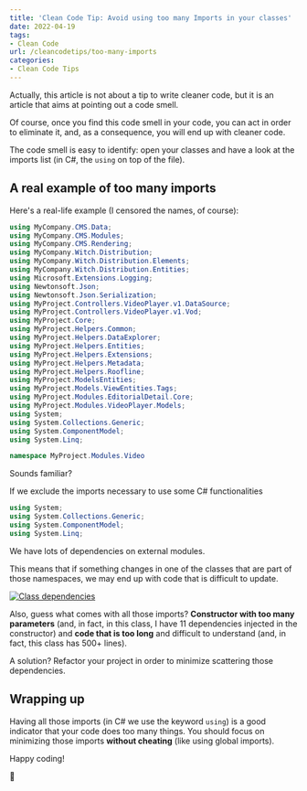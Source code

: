 ```yaml
---
title: 'Clean Code Tip: Avoid using too many Imports in your classes'
date: 2022-04-19
tags:
- Clean Code
url: /cleancodetips/too-many-imports
categories:
- Clean Code Tips
---
```


Actually, this article is not about a tip to write cleaner code, but it is an article that aims at pointing out a code smell.

Of course, once you find this code smell in your code, you can act in order to eliminate it, and, as a consequence, you will end up with cleaner code.

The code smell is easy to identify: open your classes and have a look at the imports list (in C#, the `using` on top of the file).

## A real example of too many imports

Here's a real-life example (I censored the names, of course):

```cs
using MyCompany.CMS.Data;
using MyCompany.CMS.Modules;
using MyCompany.CMS.Rendering;
using MyCompany.Witch.Distribution;
using MyCompany.Witch.Distribution.Elements;
using MyCompany.Witch.Distribution.Entities;
using Microsoft.Extensions.Logging;
using Newtonsoft.Json;
using Newtonsoft.Json.Serialization;
using MyProject.Controllers.VideoPlayer.v1.DataSource;
using MyProject.Controllers.VideoPlayer.v1.Vod;
using MyProject.Core;
using MyProject.Helpers.Common;
using MyProject.Helpers.DataExplorer;
using MyProject.Helpers.Entities;
using MyProject.Helpers.Extensions;
using MyProject.Helpers.Metadata;
using MyProject.Helpers.Roofline;
using MyProject.ModelsEntities;
using MyProject.Models.ViewEntities.Tags;
using MyProject.Modules.EditorialDetail.Core;
using MyProject.Modules.VideoPlayer.Models;
using System;
using System.Collections.Generic;
using System.ComponentModel;
using System.Linq;

namespace MyProject.Modules.Video
```

Sounds familiar?

If we exclude the imports necessary to use some C# functionalities

```cs
using System;
using System.Collections.Generic;
using System.ComponentModel;
using System.Linq;
```

We have lots of dependencies on external modules.

This means that if something changes in one of the classes that are part of those namespaces, we may end up with code that is difficult to update.

[![Class dependencies](https://mermaid.ink/img/pako:eNqF0j1rwzAQBuC_Ym5SIPHQr8FDoXUcSolLaKAd6g7COtsqss5IZ1oT8t-rQEoTMkiT0Ps-p-V2UJNCyKB1cuiS9Wtlk3AePspp4-gLa05LUqNB_5ksFvfJoyinnPpB2inNy-0sUs9P6u-a6y4GlqLUtSNPDafFD6P1mqxP19S22rYxXYgX_OYADvzZk42BlfgPcrLsyBh0Pn3TCmlj5IQuOuLqbIbDKLg-AU9ohvBh1NyIswSNLyxr1hintxc0Su7ERXI0CcyhR9dLrcLS7A6PFXCHPVaQhavCRo6GK6jsPlTHQUnGQmkmB1kjjcc5yJFpO9kaMnYj_pWWWoYd7I-t_S_dxt3C)](https://mermaid.live/edit#pako:eNqF0j1rwzAQBuC_Ym5SIPHQr8FDoXUcSolLaKAd6g7COtsqss5IZ1oT8t-rQEoTMkiT0Ps-p-V2UJNCyKB1cuiS9Wtlk3AePspp4-gLa05LUqNB_5ksFvfJoyinnPpB2inNy-0sUs9P6u-a6y4GlqLUtSNPDafFD6P1mqxP19S22rYxXYgX_OYADvzZk42BlfgPcrLsyBh0Pn3TCmlj5IQuOuLqbIbDKLg-AU9ohvBh1NyIswSNLyxr1hintxc0Su7ERXI0CcyhR9dLrcLS7A6PFXCHPVaQhavCRo6GK6jsPlTHQUnGQmkmB1kjjcc5yJFpO9kaMnYj_pWWWoYd7I-t_S_dxt3C)

Also, guess what comes with all those imports? **Constructor with too many parameters** (and, in fact, in this class, I have 11 dependencies injected in the constructor) and **code that is too long** and difficult to understand (and, in fact, this class has 500+ lines).

A solution? Refactor your project in order to minimize scattering those dependencies.

## Wrapping up

Having all those imports (in C# we use the keyword `using`) is a good indicator that your code does too many things. You should focus on minimizing those imports **without cheating** (like using global imports).

Happy coding!

🐧
